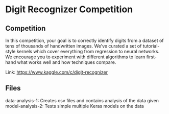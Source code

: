 # Digit Recognizer Competition

## Competition
In this competition, your goal is to correctly identify digits from a dataset of tens of thousands of handwritten images. We’ve curated a set of tutorial-style kernels which cover everything from regression to neural networks. We encourage you to experiment with different algorithms to learn first-hand what works well and how techniques compare.

Link: https://www.kaggle.com/c/digit-recognizer


## Files
data-analysis-1: Creates csv files and contains analysis of the data given
model-analysis-2: Tests simple multiple Keras models on the data
